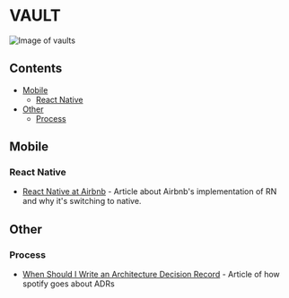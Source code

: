 # VAULT
![Image of vaults](https://images.unsplash.com/photo-1462045504115-6c1d931f07d1?ixlib=rb-1.2.1&ixid=MnwxMjA3fDB8MHxwaG90by1wYWdlfHx8fGVufDB8fHx8&auto=format&fit=crop&w=1171&q=80)

## Contents
 - [Mobile](https://github.com/MModenaDev/reads/tree/main#react-mobile)
   - [React Native](https://github.com/MModenaDev/reads/tree/main#react-native)
 - [Other](https://github.com/MModenaDev/reads/tree/main#other)
   - [Process](https://github.com/MModenaDev/reads/tree/main#process)

## Mobile
### React Native
 - [React Native at Airbnb](https://medium.com/airbnb-engineering/react-native-at-airbnb-f95aa460be1c) - Article about Airbnb's implementation of RN and why it's switching to native.

## Other
### Process
 - [When Should I Write an Architecture Decision Record](https://engineering.atspotify.com/2020/04/14/when-should-i-write-an-architecture-decision-record/) - Article of how spotify goes about ADRs

